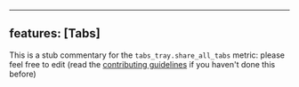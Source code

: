 
---
features: [Tabs]
---

This is a stub commentary for the `tabs_tray.share_all_tabs` metric: please feel free to edit (read the
[contributing guidelines](https://github.com/mozilla/glean-annotations/blob/main/CONTRIBUTING.md)
if you haven't done this before)
